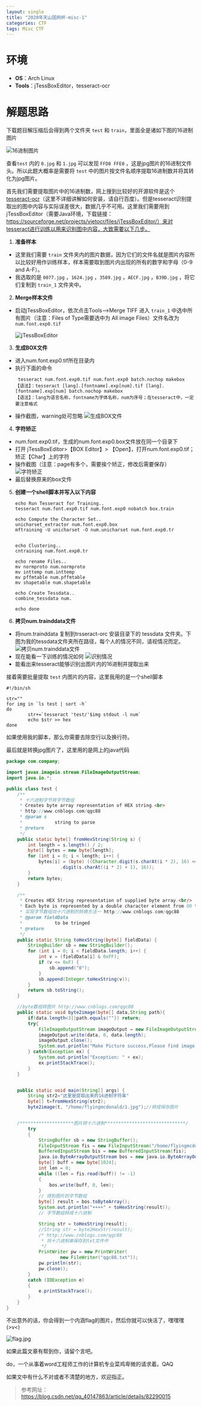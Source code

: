 ```yaml
---
layout: single
title: "2020年天山固网杯-misc-1"
categories: CTF
tags: Misc CTF
---
```


# 环境

- **OS**：Arch Linux
- **Tools**：jTessBoxEditor，tesseract-ocr

# 解题思路
下载题目解压缩后会得到两个文件夹 `test` 和 `train`，里面全是诸如下图的16进制图片

![16进制图片](../../assets/images/tsgb/misc1/1000.jpg)

查看`test` 内的 `0.jpg` 和 `1.jpg` 可以发现 `FFD8 FFE0` ，这是jpg图片的16进制文件头。所以此题大概率是需要将 `test` 中的图片按文件名顺序提取16进制数并将其转化为jpg图片。

首先我们需要提取图片中的16进制数，网上搜到比较好的开源软件是这个[tesseract-ocr](https://github.com/tesseract-ocr/tesseract)（这里不详细讲解如何安装，请自行百度）。但是tesseract识别提取出的图中内容与实际误差很大，数据几乎不可用。这里我们需要用到jTessBoxEditor（需要Java环境，下载链接：https://sourceforge.net/projects/vietocr/files/jTessBoxEditor/）来对tesseract进行训练以用来识别图中内容，大致需要以下几步。
1. **准备样本**
- 这里我们需要 `train` 文件夹内的图片数据，因为它们的文件名就是图片内容所以比较好用作训练样本，样本需要取到图片内出现的所有的数字和字母（0-9 and A-F）。
- 我选取的是 `0077.jpg` ，`1624.jpg` ，`3589.jpg` ，`AECF.jpg` ，`B39D.jpg` ，将它们复制到 `train_1` 文件夹中。
2. **Merge样本文件**
- 启动jTessBoxEditor，依次点击Tools-->Merge TIFF 进入 `train_1` 中选中所有图片（注意：Files of Type需要选中为 All image Files）文件名改为 `num.font.exp0.tif`

	![jTessBoxEditor](../../assets/images/tsgb/misc1/2020-10-06_00-23.png)

3. **生成BOX文件**
- 进入num.font.exp0.tif所在目录内
- 执行下面的命令
	```shell
	 tesseract num.font.exp0.tif num.font.exp0 batch.nochop makebox
	【语法】：tesseract [lang].[fontname].exp[num].tif [lang].[fontname].exp[num] batch.nochop makebox  
	【语法】：lang为语言名称，fontname为字体名称，num为序号；在tesseract中，一定要注意格式
	```
- 操作截图，warning处可忽略
	![生成BOX文件](../../assets/images/tsgb/misc1/2020-10-06_09-48.png)

4. **字符矫正**
- num.font.exp0.tif，生成的num.font.exp0.box文件放在同一个目录下
- 打开 jTessBoxEditor>【BOX Editor】> 【Open】，打开num.font.exp0.tif；矫正【Char】上的字符
- 操作截图（注意：page有多个，需要挨个矫正，修改后需要保存）
	![字符矫正](../../assets/images/tsgb/misc1/2020-10-06_10-08.png)
- 最后替换原来的box文件

5. **创建一个shell脚本并写入以下内容**
	```shell
	echo Run Tesseract for Training.. 
	tesseract num.font.exp0.tif num.font.exp0 nobatch box.train 

	echo Compute the Character Set.. 
	unicharset_extractor num.font.exp0.box 
	mftraining -U unicharset -O num.unicharset num.font.exp0.tr 


	echo Clustering.. 
	cntraining num.font.exp0.tr 

	echo rename Files.. 
	mv normproto num.normproto 
	mv inttemp num.inttemp 
	mv pffmtable num.pffmtable 
	mv shapetable num.shapetable  

	echo Create Tessdata.. 
	combine_tessdata num. 

	echo done
	```

6. **拷贝num.trainddata文件**
- 将num.trainddata 复制到trsseract-orc 安装目录下的 tessdata 文件夹。下图为我的tessdata文件夹所在路径，每个人的情况不同，请视情况而定。
	![拷贝num.trainddata文件](../../assets/images/tsgb/misc1/2020-10-06_10-19.png)
- 现在能看一下训练的情况如何
	![识别情况](../../assets/images/tsgb/misc1/2020-10-06_10-24.png)
- 能看出来tesseract能够识别出图片内的16进制并提取出来

接着需要批量提取 `test` 内图片的内容，这里我用的是一个shell脚本
```shell
#!/bin/sh

str=""
for img in `ls test | sort -h`
do
        str+=`tesseract 'test/'$img stdout -l num`
		echo $str >> hex
done
```
如果使用我的脚本，那么你需要去除空行以及换行符。

最后就是转换jpg图片了，这里用的是网上的java代码

```java
package com.company;

import javax.imageio.stream.FileImageOutputStream;
import java.io.*;

public class test {
    /**
     * 十六进制字节转字节数组
     * Creates byte array representation of HEX string.<br>
     * http://www.cnblogs.com/qgc88
     * @param s
     *            string to parse
     * @return
     */
    public static byte[] fromHexString(String s) {
        int length = s.length() / 2;
        byte[] bytes = new byte[length];
        for (int i = 0; i < length; i++) {
            bytes[i] = (byte) ((Character.digit(s.charAt(i * 2), 16) << 4) | Character
                    .digit(s.charAt((i * 2) + 1), 16));
        }
        return bytes;
    }

    /**
     * Creates HEX String representation of supplied byte array.<br/>
     * Each byte is represented by a double character element from 00 to ff
     * 实现字节数组向十六进制的转换方法一 http://www.cnblogs.com/qgc88
     * @param fieldData
     *            to be tringed
     * @return
     */
    public static String toHexString(byte[] fieldData) {
        StringBuilder sb = new StringBuilder();
        for (int i = 0; i < fieldData.length; i++) {
            int v = (fieldData[i] & 0xFF);
            if (v <= 0xF) {
                sb.append("0");
            }
            sb.append(Integer.toHexString(v));
        }
        return sb.toString();
    }

    //byte数组转图片 http://www.cnblogs.com/qgc88
    public static void byte2image(byte[] data,String path){
        if(data.length<3||path.equals("")) return;
        try{
            FileImageOutputStream imageOutput = new FileImageOutputStream(new File(path));
            imageOutput.write(data, 0, data.length);
            imageOutput.close();
            System.out.println("Make Picture success,Please find image in " + path);
        } catch(Exception ex) {
            System.out.println("Exception: " + ex);
            ex.printStackTrace();
        }
    }


    public static void main(String[] args) {
		String str2="这里是提取出来的16进制字符串"
        byte[] t=fromHexString(str2);
        byte2image(t, "/home/flyingmcdonald/1.jpg");//转成保存图片


	/********************图片转十六进制******************************/
        try
        {
            StringBuffer sb = new StringBuffer();
            FileInputStream fis = new FileInputStream("/home/flyingmcdonald/1.jpg");
            BufferedInputStream bis = new BufferedInputStream(fis);
            java.io.ByteArrayOutputStream bos = new java.io.ByteArrayOutputStream();
            byte[] buff = new byte[1024];
            int len = 0;
            while ((len = fis.read(buff)) != -1)
            {
                bos.write(buff, 0, len);
            }
            // 得到图片的字节数组
            byte[] result = bos.toByteArray();
            System.out.println("++++" + toHexString(result));
            // 字节数组转成十六进制

            String str = toHexString(result);
            //String str = byte2HexStr(result);
            /* http://www.cnblogs.com/qgc88
             * 将十六进制串保存到txt文件中
             */
            PrintWriter pw = new PrintWriter(
                    new FileWriter("qgc88.txt"));
            pw.println(str);
            pw.close();
        }
        catch (IOException e)
        {
            e.printStackTrace();
        }
    }
}

```

不出意外的话，你会得到一个内涵flag的图片，然后你就可以快活了，嘿嘿嘿(>v<)

![flag.jpg](../../assets/images/tsgb/misc1/2020-10-06_11-11.png)


如果此篇文章有帮到你，请留个言吧。

do，一个从事着word工程师工作的计算机专业菜鸡卑微的请求着。QAQ

如果文中有什么不对或者不清楚的地方，欢迎指正。
> 参考网址：https://blog.csdn.net/qq_40147863/article/details/82290015
